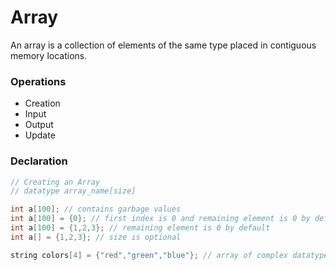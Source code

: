 # Array

An array is a collection of elements of the same type placed in contiguous memory locations.

### Operations 
- Creation 
- Input 
- Output 
- Update 

### Declaration
```cpp
// Creating an Array 
// datatype array_name[size]

int a[100]; // contains garbage values
int a[100] = {0}; // first index is 0 and remaining element is 0 by default 
int a[100] = {1,2,3}; // remaining element is 0 by default
int a[] = {1,2,3}; // size is optional

string colors[4] = {"red","green","blue"}; // array of complex datatype

```